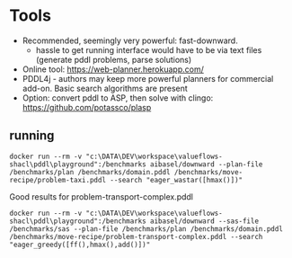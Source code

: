 # Tools
- Recommended, seemingly very powerful: fast-downward. 
    * hassle to get running interface would have to be via text files 
        (generate pddl problems, parse solutions)
- Online tool: https://web-planner.herokuapp.com/
- PDDL4j - authors may keep more powerful planners for commercial add-on. Basic search algorithms are present
- Option: convert pddl to ASP, then solve with clingo: https://github.com/potassco/plasp

## running
```
docker run --rm -v "c:\DATA\DEV\workspace\valueflows-shacl\pddl\playground":/benchmarks aibasel/downward --plan-file /benchmarks/plan /benchmarks/domain.pddl /benchmarks/move-recipe/problem-taxi.pddl --search "eager_wastar([hmax()])"
```

Good results for problem-transport-complex.pddl
```
docker run --rm -v "c:\DATA\DEV\workspace\valueflows-shacl\pddl\playground":/benchmarks aibasel/downward --sas-file /benchmarks/sas --plan-file /benchmarks/plan /benchmarks/domain.pddl /benchmarks/move-recipe/problem-transport-complex.pddl --search "eager_greedy([ff(),hmax(),add()])"
```